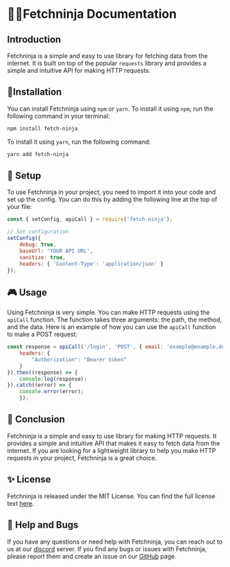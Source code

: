 # 🐱‍👤Fetchninja Documentation


## Introduction
Fetchninja is a simple and easy to use library for fetching data from the internet. It is built on top of the popular `requests` library and provides a simple and intuitive API for making HTTP requests.

## 🔨Installation
You can install Fetchninja using `npm` or `yarn`. To install it using `npm`, run the following command in your terminal:

```bash
npm install fetch-ninja
```

To install it using `yarn`, run the following command:

```bash
yarn add fetch-ninja
```

## 🎯 Setup
To use Fetchninja in your project, you need to import it into your code and set up the config. You can do this by adding the following line at the top of your file:

```javascript
const { setConfig, apiCall } = require('fetch-ninja');

// Set configuration
setConfig({
    debug: true,
    baseUrl: 'YOUR API URL',
    sanitize: true,
    headers: { 'Content-Type': 'application/json' }
});

```

## 🎮 Usage
Using Fetchninja is very simple. You can make HTTP requests using the `apiCall` function. The function takes three arguments: the path, the method, and the data. Here is an example of how you can use the `apiCall` function to make a POST request:
```javascript
const response = apiCall('/login', 'POST', { email: 'example@example.de', password: "the password" }, {
    headers: {
        "Authorization": "Bearer token"
    }
}).then((response) => {
    console.log(response);
}).catch((error) => {
    console.error(error);
    });
```

## 💫 Conclusion
Fetchninja is a simple and easy to use library for making HTTP requests. It provides a simple and intuitive API that makes it easy to fetch data from the internet. If you are looking for a lightweight library to help you make HTTP requests in your project, Fetchninja is a great choice.


## ✨ License
Fetchninja is released under the MIT License. You can find the full license text [here]("").

## 🐞 Help and Bugs
If you have any questions or need help with Fetchninja, you can reach out to us at our [discord](https://discord.gg/q93PD8pBgy) server.
If you find any bugs or issues with Fetchninja, please report them and create an issue on our [GitHub](https://github.com/rgxdev/fetchninja) page.
